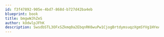 ```yaml
---
id: f3f47892-905e-4bd7-868d-b727d42ba4eb
blueprint: book
title: bmgwWJhZeS
author: kOdwlpJFhK
description: SwsdbSTL3OFxSZkmq0a2EbqnRK6wuPw1CjogBrtdymsuqzXgmSYVg1HYeAuTzatzd5iunxigwUNIf9pS98jwbz7JCHvp4oN6TUP4
---
```

